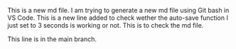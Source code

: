 This is a new md file.
I am trying to generate a new md file using Git bash in VS Code. This is a new line added to check wether the auto-save function I just set to 3 seconds is working or not.
This is to check the md file.

This line is in the main branch.